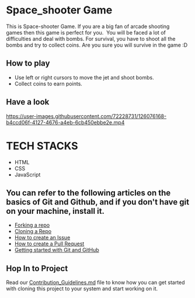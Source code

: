 # Space_shooter Game
This is Space-shooter Game. If you are a big fan of arcade shooting games then this game is perfect for you.  You will be faced a lot of difficulties and deal with bombs. For survival, you have to shoot all the bombs and try to collect coins. Are you sure you will survive in the game :D

## How to play
- Use left or right cursors to move the jet and shoot bombs.
- Collect coins to earn points.

## Have a look

https://user-images.githubusercontent.com/72228731/126076168-b4ccd06f-4127-4676-a4eb-6cb450ebbe2e.mp4

# TECH STACKS
- HTML
- CSS
- JavaScript

 ## You can refer to the following articles on the basics of Git and Github, and if you don't have git on your machine, install it.
- [Forking a repo](https://docs.github.com/en/get-started/quickstart/fork-a-repo)
- [Cloning a Repo](https://docs.github.com/en/github/creating-cloning-and-archiving-repositories/cloning-a-repository-from-github/cloning-a-repository)
- [How to create an Issue](https://docs.github.com/en/issues/tracking-your-work-with-issues/creating-an-issue)
- [How to create a Pull Request](https://opensource.com/article/19/7/create-pull-request-github)
- [Getting started with Git and GitHub](https://towardsdatascience.com/getting-started-with-git-and-github-6fcd0f2d4ac6)

## Hop In to Project 
Read our [Contribution_Guidelines.md](https://github.com/swati2603/Game/blob/main/CONTRIBUTION_GUIDELINES.md) file to know how you can get started with cloning this project to your system and start working on it.

